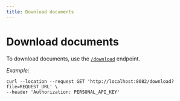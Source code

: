 ```yaml
---
title: Download documents
---
```


# Download documents

To download documents, use the [`/download`](../references/api#get-/download) endpoint.

_Example:_

```shell
curl --location --request GET 'http://localhost:8082/download?file=REQUEST_URL' \
--header 'Authorization: PERSONAL_API_KEY'
```
